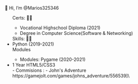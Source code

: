👋 Hi, I’m @Marios325346
<ul>
    Certs: 👨‍🎓
    <ul>
      <li>Vocational Highschool Diploma (2021)</li>
      <li>Degree in Computer Science(Software & Networking) </li>
    </ul>
    Skills: 👨‍🔬
    <li>Python (2019-2021)</li>
      Modules
      <ul>
       <li>Modules: Pygame (2020-2021)</li>
      </ul>
     <li>1 Year HTML5/CSS3</li>

</ui>
<!---
Marios325346/Marios325346 is a ✨ special ✨ repository because its `README.md` (this file) appears on your GitHub profile.
You can click the Preview link to take a look at your changes.
--->
-  Commisions :
-  John's Adventure https://gamejolt.com/games/johns_adventure/556539]\
